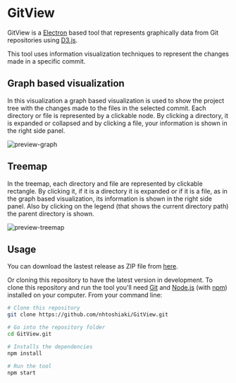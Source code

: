 # GitView

GitView is a [Electron](https://electronjs.org) based tool that represents graphically data from Git repositories using [D3.js](https://d3js.org).

This tool uses information visualization techniques to represent the changes made in a specific commit.

## Graph based visualization

In this visualization a graph based visualization is used to show the project tree with the changes made to the files in the selected commit. Each directory or file is represented by a clickable node. By clicking a directory, it is expanded or collapsed and by clicking a file, your information is shown in the right side panel.

![preview-graph](https://github.com/nhtoshiaki/GitView/blob/master/preview-graph.png)

## Treemap

In the treemap, each directory and file are represented by clickable rectangle. By clicking it, if it is a directory it is expanded or if it is a file, as in the graph based visualization, its information is shown in the right side panel. Also by clicking on the legend (that shows the current directory path) the parent directory is shown.

![preview-treemap](https://github.com/nhtoshiaki/GitView/blob/master/preview-treemap.png)

## Usage

You can download the lastest release as ZIP file from [here](https://github.com/nhtoshiaki/GitView/releases/latest).

Or cloning this repository to have the latest version in development. To clone this repository and run the tool you'll need [Git](https://git-scm.com) and [Node.js](https://nodejs.org/en/download) (with [npm](npmjs.com)) installed on your computer. From your command line:

```bash
# Clone this repository
git clone https://github.com/nhtoshiaki/GitView.git

# Go into the repository folder
cd GitView.git

# Installs the dependencies
npm install

# Run the tool
npm start
```
